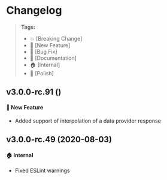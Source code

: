 Changelog
=========

> **Tags:**
> - :boom:       [Breaking Change]
> - :rocket:     [New Feature]
> - :bug:        [Bug Fix]
> - :memo:       [Documentation]
> - :house:      [Internal]
> - :nail_care:  [Polish]

## v3.0.0-rc.91 ()

#### :rocket: New Feature

* Added support of interpolation of a data provider response

## v3.0.0-rc.49 (2020-08-03)

#### :house: Internal

* Fixed ESLint warnings
